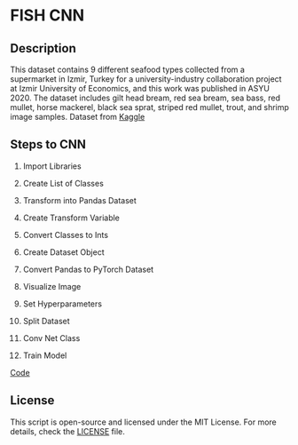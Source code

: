 # FISH CNN

## Description

This dataset contains 9 different seafood types collected from a supermarket in Izmir, Turkey
for a university-industry collaboration project at Izmir University of Economics, and this work
was published in ASYU 2020.
The dataset includes gilt head bream, red sea bream, sea bass, red mullet, horse mackerel,
black sea sprat, striped red mullet, trout, and shrimp image samples. Dataset from [Kaggle](https://www.kaggle.com/datasets/crowww/a-large-scale-fish-dataset)

## Steps to CNN
1. Import Libraries

2. Create List of Classes

3. Transform into Pandas Dataset

4. Create Transform Variable

5. Convert Classes to Ints

6. Create Dataset Object

7. Convert Pandas to PyTorch Dataset

8. Visualize Image

9. Set Hyperparameters

10. Split Dataset

11. Conv Net Class

12. Train Model

[Code](Fish_CNN.ipynb)

## License

This script is open-source and licensed under the MIT License. For more details, check the [LICENSE](LICENSE) file.
